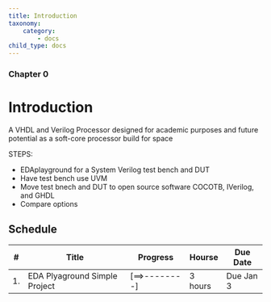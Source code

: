 ```yaml
---
title: Introduction
taxonomy:
    category:
        - docs
child_type: docs
---
```


### Chapter 0

# Introduction

A VHDL and Verilog Processor designed for academic purposes and future potential as a soft-core processor build for space

STEPS:
* EDAplayground for a System Verilog test bench and DUT
* Have test bench use UVM
* Move test bnech and DUT to open source software COCOTB, IVerilog, and GHDL
* Compare options

## Schedule
|#|Title|Progress|Hourse|Due Date|
|---|---|-------|---|---|
|1.| EDA Plyaground Simple Project| [==>--------]| 3 hours|  Due Jan 3|
